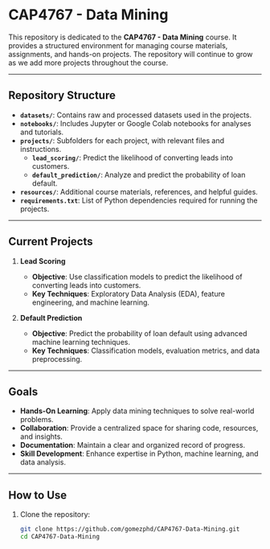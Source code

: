 # CAP4767 - Data Mining

This repository is dedicated to the **CAP4767 - Data Mining** course. It provides a structured environment for managing course materials, assignments, and hands-on projects. The repository will continue to grow as we add more projects throughout the course.

---

## Repository Structure

- **`datasets/`**: Contains raw and processed datasets used in the projects.
- **`notebooks/`**: Includes Jupyter or Google Colab notebooks for analyses and tutorials.
- **`projects/`**: Subfolders for each project, with relevant files and instructions.
  - **`lead_scoring/`**: Predict the likelihood of converting leads into customers.
  - **`default_prediction/`**: Analyze and predict the probability of loan default.
- **`resources/`**: Additional course materials, references, and helpful guides.
- **`requirements.txt`**: List of Python dependencies required for running the projects.

---

## Current Projects

1. **Lead Scoring**
   - **Objective**: Use classification models to predict the likelihood of converting leads into customers.
   - **Key Techniques**: Exploratory Data Analysis (EDA), feature engineering, and machine learning.

2. **Default Prediction**
   - **Objective**: Predict the probability of loan default using advanced machine learning techniques.
   - **Key Techniques**: Classification models, evaluation metrics, and data preprocessing.

---

## Goals

- **Hands-On Learning**: Apply data mining techniques to solve real-world problems.
- **Collaboration**: Provide a centralized space for sharing code, resources, and insights.
- **Documentation**: Maintain a clear and organized record of progress.
- **Skill Development**: Enhance expertise in Python, machine learning, and data analysis.

---

## How to Use

1. Clone the repository:
   ```bash
   git clone https://github.com/gomezphd/CAP4767-Data-Mining.git
   cd CAP4767-Data-Mining
